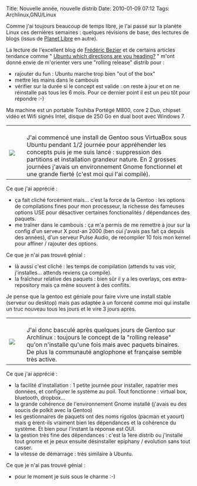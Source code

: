 Title: Nouvelle année, nouvelle distrib
Date: 2010-01-09 07:12
Tags: Archlinux,GNU/Linux


Comme j'ai toujours beaucoup de temps libre, je l'ai passé sur la planète
Linux ces dernières semaines : quelques révisions de base, des lectures de
blogs (issus de [Planet Libre](http://www.planet-libre.org/) en autre).

La lecture de l'excellent blog de [Frédéric
Bezier](http://frederic.bezies.free.fr/blog) et de certains articles tendance
comme " [Ubuntu which directions are you
heading?](http://www.dedoimedo.com/computers/ubuntu-direction.html) " m'ont
donné envie de m'orienter vers une "rolling release" distrib pour :



*    rajouter du fun : Ubuntu marche trop bien "out of the box"
*    mettre les mains dans le cambouis
*    vérifier sur la durée si le concept est valide : on reste à jour et on ne
réinstalle pas tous les 6 mois. Pour ce dernier point il est un peu tôt pour
répondre :-)

Ma machine est un portable Toshiba Portégé M800, core 2 Duo, chipset vidéo et
Wifi signés Intel, disque de 250 Go en dual boot avec Windows 7.

<table border="0"><tbody><tr> <td><br /><div class="separator" style="clear:
both; text-align: center;"><a href="http://www.gentoo.org/" imageanchor="1"
style="clear: left; float: left; margin-bottom: 1em; margin-right: 1em;"><img
border="0" src="https://assets.gentoo.org/tyrian/site-logo.svg" /></a><br
/></div></td> <td><br />J'ai commencé une install de Gentoo sous VirtuaBox sous
Ubuntu pendant 1/2 journée pour appréhender les concepts puis je me suis
lancé : suppression des partitions et installation grandeur nature. En 2
grosses journées j'avais un environnement Gnome fonctionnel et une grande
fierté (c'est moi qui l'ai compilé).<br /></td> </tr></tbody></table>

Ce que j'ai apprécié :



*    ça fait cliché forcément mais... c'est la force de la Gentoo : les options de
compilations fines pour mon processeur, la richesse des fameuses options USE
pour désactiver certaines fonctionalités / dépendances des paquets.
*    me traîner dans le cambouis : ça m'a permis de me remettre à jour sur la
config d'un serveur X post-an 2000 (ben oui j'avais pas fait ça depuis des
années), d'un serveur Pulse Audio, de recompiler 10 fois mon kernel pour
affiner / rajouter des options.

Ce que je n'ai pas trouvé génial :



*    là aussi c'est cliché : les temps de compilation (attends tu vas voir,
j'installes... attends reviens ça compile).
*    la fraîcheur relative des paquets : bien sûr il y a les overlays, ces extra-
repository mais ça mène souvent à des conflits.

 Je pense que la gentoo est géniale pour faire vivre une install stable
(serveur ou desktop) mais pas adaptée à un forcené comme moi qui installe un
truc nouveau tous les jours et le vire 3 jours après.

<table border="0"><tbody><tr> <td><br /><div class="separator" style="clear:
both; text-align: center;"><a href="http://archlinux.fr/" imageanchor="1"
style="clear: left; float: left; margin-bottom: 1em; margin-right: 1em;"><img
border="0" src="http://www.archlinux.fr/commun/images/titlelogo.png" /></a><br
/></div></td> <td><br /> J'ai donc basculé après quelques jours de Gentoo sur
Archlinux : toujours le concept de la "rolling release" qu'on n'installe qu'une
fois mais avec paquets binaires. De plus la communauté anglophone et française
semble très active. <br /></td> </tr></tbody></table>

Ce que j'ai apprécié :



*    la facilité d'installation : 1 petite journée pour installer, rapatrier mes
données, et configurer le système au poil. Tout fonctionne : virtual box,
bluetooth, dropbox...
*    la grande cohérence de l'environnement Gnome installé (j'avais eu des soucis
de polkit avec la Gentoo)
*    les gestionnaires de paquets ont des noms rigolos (pacman et yaourt) mais g
èrent-ils vraiment bien les dépendances et la cohérence du système. Et bien
pour l'instant la réponse est OUI.
*    la gestion très fine des dépendances : c'est la 1ère distrib ou j'installe
tout gnome et je peux ensuite désinstaller epiphany / evolution sans tout
casser.
*    la vitesse de démarrage : très similaire à Ubuntu.

Ce que je n'ai pas trouvé génial :



*    pour le moment je suis sous le charme :-)


